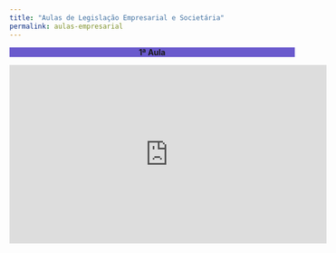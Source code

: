 ```yaml
---
title: "Aulas de Legislação Empresarial e Societária"
permalink: aulas-empresarial
---
```


<script type="application/javascript">

function resizeIFrameToFitContent( iFrame ) {

    iFrame.width  = iFrame.contentWindow.document.body.scrollWidth;
    iFrame.height = iFrame.contentWindow.document.body.scrollHeight;
}

window.addEventListener('DOMContentLoaded', function(e) {

    var iFrame = document.getElementById( 'iFrame1' );
    resizeIFrameToFitContent( iFrame );

    // or, to resize all iframes:
    var iframes = document.querySelectorAll("iframe");
    for( var i = 0; i < iframes.length; i++) {
        resizeIFrameToFitContent( iframes[i] );
    }
} );

</script>

<div style="text-align:center"><b><p style="background-color:SlateBlue;">1ª Aula</p></b></div>

<iframe width="560" height="315" src="https://www.youtube.com/embed/rQE4Z77bvIY" id="iFrame1" frameborder="0" allow="accelerometer; autoplay; clipboard-write; encrypted-media; gyroscope; picture-in-picture" allowfullscreen></iframe>
<br>
